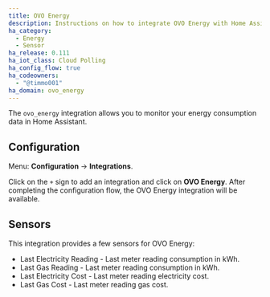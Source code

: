 ```yaml
---
title: OVO Energy
description: Instructions on how to integrate OVO Energy with Home Assistant.
ha_category:
  - Energy
  - Sensor
ha_release: 0.111
ha_iot_class: Cloud Polling
ha_config_flow: true
ha_codeowners:
  - "@timmo001"
ha_domain: ovo_energy
---
```


The `ovo_energy` integration allows you to monitor your energy consumption data
in Home Assistant.

## Configuration

Menu: **Configuration** -> **Integrations**.

Click on the `+` sign to add an integration and click on **OVO Energy**.
After completing the configuration flow, the OVO Energy integration will be
available.

## Sensors

This integration provides a few sensors for OVO Energy:

- Last Electricity Reading - Last meter reading consumption in kWh.
- Last Gas Reading - Last meter reading consumption in kWh.
- Last Electricity Cost - Last meter reading electricity cost.
- Last Gas Cost - Last meter reading gas cost.
